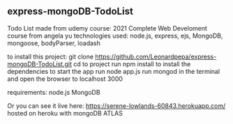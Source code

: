## express-mongoDB-TodoList
Todo List made from udemy course: 2021 Complete Web Develoment course from angela yu
technologies used: node.js, express, ejs, MongoDB, mongoose, bodyParser, loadash 

to install this project:
  git clone https://github.com/Leonardpepa/express-mongoDB-TodoList.git
  cd to project
  run npm install to install the dependencies
  to start the app run node app.js
  run mongod in the terminal
  and open the browser to localhost 3000

requirements:
  node.js
  MongoDB


Or you can see it live here: https://serene-lowlands-60843.herokuapp.com/ hosted on heroku with mongoDB ATLAS
